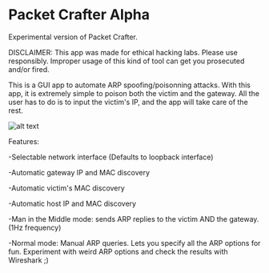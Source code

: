 # Packet Crafter Alpha
Experimental version of Packet Crafter.

DISCLAIMER: This app was made for ethical hacking labs.
Please use responsibly. Improper usage of this kind of tool can get you prosecuted and/or fired.

This is a GUI app to automate ARP spoofing/poisonning attacks.
With this app, it is extremely simple to poison both the victim and the gateway.
All the user has to do is to input the victim's IP, and the app will take care of the rest.

![alt text](http://i.imgur.com/WvJLYVe.png)

Features:

-Selectable network interface (Defaults to loopback interface)

-Automatic gateway IP and MAC discovery

-Automatic victim's MAC discovery

-Automatic host IP and MAC discovery

-Man in the Middle mode: sends ARP replies to the victim AND the gateway. (1Hz frequency)

-Normal mode: Manual ARP queries. Lets you specify all the ARP options for fun. Experiment with weird ARP options and check the results with Wireshark ;)


